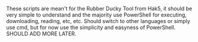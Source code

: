 These scripts are mean't for the Rubber Ducky Tool from Hak5, it should be very simple to understand and the majority use PowerShell
for executing, downloading, reading, etc, etc. Should switch to other languages or simply use cmd, but for now use the simplicity
and easyness of PowerShell. SHOULD ADD MORE LATER.

